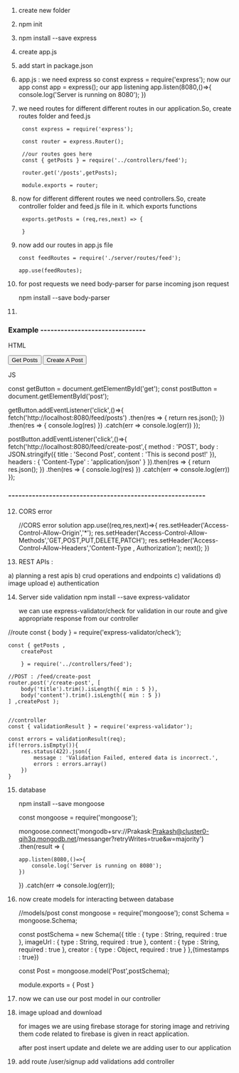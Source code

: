 1. create new folder 
2. npm init
3. npm install --save express 
4. create app.js 
5. add start in package.json 
6. app.js :
   we need express so 
        const express = require('express');
   now our app 
        const app = express();
   our app listening 
        app.listen(8080,()=>{
            console.log('Server is running on 8080');
        })
7. we need routes for different different routes in our application.So, create routes folder and feed.js 
        
        const express = require('express');

        const router = express.Router();

        //our routes goes here 
        const { getPosts } = require('../controllers/feed');

        router.get('/posts',getPosts);

        module.exports = router;

8. now for different different routes we need controllers.So, create controller folder and feed.js file in it.
    which exports functions 
       
        exports.getPosts = (req,res,next) => {
    
        }

9.  now add our routes in app.js file  

        const feedRoutes = require('./server/routes/feed');

        app.use(feedRoutes);

10. for post requests we need body-parser for parse incoming json request 

    npm install --save body-parser 

11. 
### Example -------------------------------
 
HTML 

<button id="get">Get Posts</button>
<button id="post">Create A Post</button>

JS 

const getButton = document.getElementById('get');
const postButton = document.getElementById('post');

getButton.addEventListener('click',()=>{
    fetch('http://localhost:8080/feed/posts')
      .then(res => {
        return res.json();
      })
      .then(res => {
          console.log(res)
       })
      .catch(err => console.log(err))
});

postButton.addEventListener('click',()=>{
  fetch('http://localhost:8080/feed/create-post',{
    method : 'POST',
    body : JSON.stringify({
      title : 'Second Post',
      content : 'This is second post!'
    }),
    headers : {
      'Content-Type' : 'application/json'
    }
    }).then(res => {
        return res.json();
    })
      .then(res => {
      console.log(res)
    })
      .catch(err => console.log(err))
});


### ----------------------------------------------------------

12. CORS error 

    //CORS error solution 
    app.use((req,res,next)=>{
        res.setHeader('Access-Control-Allow-Origin','*');
        res.setHeader('Access-Control-Allow-Methods','GET,POST,PUT,DELETE,PATCH');
        res.setHeader('Access-Control-Allow-Headers','Content-Type , Authorization');
        next();
    })

13. REST APIs :

a) planning a rest apis 
b) crud operations and endpoints
c) validations 
d) image upload
e) authentication

14. Server side validation 
    npm install --save express-validator

    we can use express-validator/check for validation in our route and give appropriate response from our controller 

   //route
    const { body } = require('express-validator/check');
  
    const { getPosts ,
        createPost

        } = require('../controllers/feed');

    //POST : /feed/create-post 
    router.post('/create-post', [
        body('title').trim().isLength({ min : 5 }),
        body('content').trim().isLength({ min : 5 })
    ] ,createPost );


    //controller 
    const { validationResult } = require('express-validator');

    const errors = validationResult(req);
    if(!errors.isEmpty()){
        res.status(422).json({
            message : 'Validation Failed, entered data is incorrect.',
            errors : errors.array()
        })
    }

15. database 

    npm install --save mongoose 

    const mongoose = require('mongoose');

    mongoose.connect('mongodb+srv://Prakask:Prakash@cluster0-qih3q.mongodb.net/messanger?retryWrites=true&w=majority')
    .then(result => {

        app.listen(8080,()=>{
            console.log('Server is running on 8080');
        })
        
    })
    .catch(err => console.log(err));

16. now create models for interacting between database 

    //models/post 
    const mongoose = require('mongoose');
    const Schema = mongoose.Schema;

    const postSchema = new Schema({
        title : {
            type : String,
            required : true
        },
        imageUrl : {
            type : String,
            required : true
        },
        content : {
            type : String,
            required : true
        },
        creator : {
            type : Object,
            required : true 
        }
    },{timestamps : true})

    const Post = mongoose.model('Post',postSchema);

    module.exports = {
        Post
    }

17. now we can use our post model in our controller     

18. image upload and download 

    for images we are using firebase storage for storing image and retriving them 
    code related to firebase is given in react application.

    after post insert update and delete  we are adding user to our application 

19.  add route /user/signup 
     add validations 
     add controller 
     